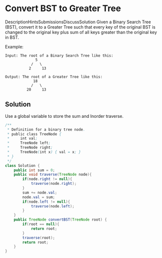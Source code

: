 # Convert BST to Greater Tree
DescriptionHintsSubmissionsDiscussSolution
Given a Binary Search Tree (BST), convert it to a Greater Tree such that every key of the original BST is changed to the original key plus sum of all keys greater than the original key in BST.

Example:
```
Input: The root of a Binary Search Tree like this:
              5
            /   \
           2     13

Output: The root of a Greater Tree like this:
             18
            /   \
          20     13
```
## Solution
Use a global variable to store the sum and Inorder traverse.  
```java
/**
 * Definition for a binary tree node.
 * public class TreeNode {
 *     int val;
 *     TreeNode left;
 *     TreeNode right;
 *     TreeNode(int x) { val = x; }
 * }
 */
class Solution {
    public int sum = 0;
    public void traverse(TreeNode node){
        if(node.right != null){
            traverse(node.right);
        }
        sum += node.val;
        node.val = sum;
        if(node.left != null){
            traverse(node.left);
        }
    }
    public TreeNode convertBST(TreeNode root) {
        if(root == null){
            return root;
        }
        traverse(root);
        return root;
    }
}
```
